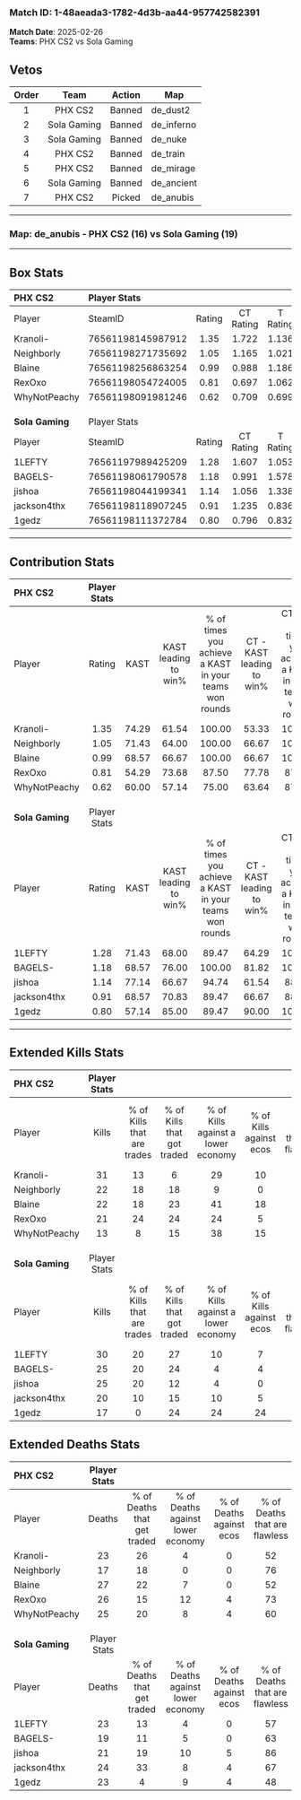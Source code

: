 ### Match ID: 1-48aeada3-1782-4d3b-aa44-957742582391  
**Match Date**: 2025-02-26  
**Teams**: PHX CS2 vs Sola Gaming  

## Vetos  

| Order | Team | Action | Map |
| :---: | :--: | :----: | --- |
| 1 | PHX CS2 | Banned | de_dust2 |
| 2 | Sola Gaming | Banned | de_inferno |
| 3 | Sola Gaming | Banned | de_nuke |
| 4 | PHX CS2 | Banned | de_train |
| 5 | PHX CS2 | Banned | de_mirage |
| 6 | Sola Gaming | Banned | de_ancient |
| 7 | PHX CS2 | Picked | de_anubis |

---  

### **Map**: de_anubis - PHX CS2 (16) vs Sola Gaming (19)  
---  

## Box Stats  

| **PHX CS2**     | Player Stats      |        |           |          |       |      |       |         |        |      |     |
| :- | :- | :-: | :-: | :-: | :-: | :-: | :-: | :-: | :-: | :-: | :-: |
| Player          | SteamID           | Rating | CT Rating | T Rating | KAST  | ADR  | Kills | Assists | Deaths | K/D  | HS% |
| Kranoli-        | 76561198145987912 |  1.35  |   1.722   |  1.136   | 74.29 | 93.1 |  31   |   10    |   23   | 1.35 | 58  |
| Neighborly      | 76561198271735692 |  1.05  |   1.165   |  1.021   | 71.43 | 55.7 |  22   |    1    |   17   | 1.29 | 40  |
| Blaine          | 76561198256863254 |  0.99  |   0.988   |  1.186   | 68.57 | 82.0 |  22   |   11    |   27   | 0.81 | 36  |
| RexOxo          | 76561198054724005 |  0.81  |   0.697   |  1.062   | 54.29 | 67.3 |  21   |    6    |   26   | 0.81 | 61  |
| WhyNotPeachy    | 76561198091981246 |  0.62  |   0.709   |  0.699   | 60.00 | 51.6 |  13   |    6    |   25   | 0.52 | 46  |
|                 |                   |        |           |          |       |      |       |         |        |      |     |
|                 |                   |        |           |          |       |      |       |         |        |      |     |
|                 |                   |        |           |          |       |      |       |         |        |      |     |
| **Sola Gaming** | Player Stats      |        |           |          |       |      |       |         |        |      |     |
| Player          | SteamID           | Rating | CT Rating | T Rating | KAST  | ADR  | Kills | Assists | Deaths | K/D  | HS% |
| 1LEFTY          | 76561197989425209 |  1.28  |   1.607   |  1.053   | 71.43 | 91.1 |  30   |    4    |   23   | 1.30 | 66  |
| BAGELS-         | 76561198061790578 |  1.18  |   0.991   |  1.578   | 68.57 | 85.1 |  25   |    7    |   19   | 1.32 | 68  |
| jishoa          | 76561198044199341 |  1.14  |   1.056   |  1.338   | 77.14 | 63.0 |  25   |    5    |   21   | 1.19 | 24  |
| jackson4thx     | 76561198118907245 |  0.91  |   1.235   |  0.836   | 68.57 | 63.4 |  20   |    5    |   24   | 0.83 | 50  |
| 1gedz           | 76561198111372784 |  0.80  |   0.796   |  0.832   | 57.14 | 69.9 |  17   |    9    |   23   | 0.74 | 70  |
---  

## Contribution Stats  

| **PHX CS2**     | Player Stats |       |                      |                                                        |                           |                                                             |                          |                                                            |
| :- | :-: | :-: | :-: | :-: | :-: | :-: | :-: | :-: |
| Player          |    Rating    | KAST  | KAST leading to win% | % of times you achieve a KAST in your teams won rounds | CT - KAST leading to win% | CT - % of times you achieve a KAST in your teams won rounds | T - KAST leading to win% | T - % of times you achieve a KAST in your teams won rounds |
| Kranoli-        |     1.35     | 74.29 |        61.54         |                         100.00                         |           53.33           |                           100.00                            |          72.73           |                           100.00                           |
| Neighborly      |     1.05     | 71.43 |        64.00         |                         100.00                         |           66.67           |                           100.00                            |          61.54           |                           100.00                           |
| Blaine          |     0.99     | 68.57 |        66.67         |                         100.00                         |           66.67           |                           100.00                            |          66.67           |                           100.00                           |
| RexOxo          |     0.81     | 54.29 |        73.68         |                         87.50                          |           77.78           |                            87.50                            |          70.00           |                           87.50                            |
| WhyNotPeachy    |     0.62     | 60.00 |        57.14         |                         75.00                          |           63.64           |                            87.50                            |          50.00           |                           62.50                            |
|                 |              |       |                      |                                                        |                           |                                                             |                          |                                                            |
|                 |              |       |                      |                                                        |                           |                                                             |                          |                                                            |
|                 |              |       |                      |                                                        |                           |                                                             |                          |                                                            |
| **Sola Gaming** | Player Stats |       |                      |                                                        |                           |                                                             |                          |                                                            |
| Player          |    Rating    | KAST  | KAST leading to win% | % of times you achieve a KAST in your teams won rounds | CT - KAST leading to win% | CT - % of times you achieve a KAST in your teams won rounds | T - KAST leading to win% | T - % of times you achieve a KAST in your teams won rounds |
| 1LEFTY          |     1.28     | 71.43 |        68.00         |                         89.47                          |           64.29           |                           100.00                            |          72.73           |                           80.00                            |
| BAGELS-         |     1.18     | 68.57 |        76.00         |                         100.00                         |           81.82           |                           100.00                            |          71.43           |                           100.00                           |
| jishoa          |     1.14     | 77.14 |        66.67         |                         94.74                          |           61.54           |                            88.89                            |          71.43           |                           100.00                           |
| jackson4thx     |     0.91     | 68.57 |        70.83         |                         89.47                          |           66.67           |                            88.89                            |          75.00           |                           90.00                            |
| 1gedz           |     0.80     | 57.14 |        85.00         |                         89.47                          |           90.00           |                           100.00                            |          80.00           |                           80.00                            |
---  

## Extended Kills Stats  

| **PHX CS2**     | Player Stats |                            |                            |                                    |                         |                              |                                 |                                       |                    |           |
| :- | :-: | :-: | :-: | :-: | :-: | :-: | :-: | :-: | :-: | :-: |
| Player          |    Kills     | % of Kills that are trades | % of Kills that got traded | % of Kills against a lower economy | % of Kills against ecos | % of Kills that are flawless | % of Kills that are close duels | % of Kills that are assisted by flash | Pistol Round Kills | AWP Kills |
| Kranoli-        |      31      |             13             |             6              |                 29                 |           10            |              68              |                0                |                   3                   |         1          |     0     |
| Neighborly      |      22      |             18             |             18             |                 9                  |            0            |              64              |               14                |                   0                   |         2          |     0     |
| Blaine          |      22      |             18             |             23             |                 41                 |           18            |              55              |                9                |                   9                   |         0          |     1     |
| RexOxo          |      21      |             24             |             24             |                 24                 |            5            |              67              |                0                |                   0                   |         0          |     0     |
| WhyNotPeachy    |      13      |             8              |             15             |                 38                 |           15            |              62              |                0                |                   0                   |         2          |     4     |
|                 |              |                            |                            |                                    |                         |                              |                                 |                                       |                    |           |
|                 |              |                            |                            |                                    |                         |                              |                                 |                                       |                    |           |
|                 |              |                            |                            |                                    |                         |                              |                                 |                                       |                    |           |
| **Sola Gaming** | Player Stats |                            |                            |                                    |                         |                              |                                 |                                       |                    |           |
| Player          |    Kills     | % of Kills that are trades | % of Kills that got traded | % of Kills against a lower economy | % of Kills against ecos | % of Kills that are flawless | % of Kills that are close duels | % of Kills that are assisted by flash | Pistol Round Kills | AWP Kills |
| 1LEFTY          |      30      |             20             |             27             |                 10                 |            7            |              80              |                7                |                   7                   |         3          |     0     |
| BAGELS-         |      25      |             20             |             24             |                 4                  |            4            |              68              |               12                |                   4                   |         2          |     0     |
| jishoa          |      25      |             20             |             12             |                 4                  |            0            |              64              |                4                |                   0                   |         1          |    17     |
| jackson4thx     |      20      |             10             |             15             |                 10                 |            5            |              40              |               15                |                   5                   |         2          |     0     |
| 1gedz           |      17      |             0              |             24             |                 24                 |           24            |              53              |                6                |                   0                   |         3          |     0     |
## Extended Deaths Stats  

| **PHX CS2**     | Player Stats |                             |                                   |                          |                               |                            |                           |               |
| :- | :-: | :-: | :-: | :-: | :-: | :-: | :-: | :-: |
| Player          |    Deaths    | % of Deaths that get traded | % of Deaths against lower economy | % of Deaths against ecos | % of Deaths that are flawless | % of Deaths that are close | % of Deaths while blinded | Deaths to AWP |
| Kranoli-        |      23      |             26              |                 4                 |            0             |              52               |             9              |             0             |       5       |
| Neighborly      |      17      |             18              |                 0                 |            0             |              76               |             0              |             6             |       2       |
| Blaine          |      27      |             22              |                 7                 |            0             |              52               |             15             |             4             |       4       |
| RexOxo          |      26      |             15              |                12                 |            4             |              73               |             4              |             4             |       4       |
| WhyNotPeachy    |      25      |             20              |                 8                 |            4             |              60               |             12             |             4             |       2       |
|                 |              |                             |                                   |                          |                               |                            |                           |               |
|                 |              |                             |                                   |                          |                               |                            |                           |               |
|                 |              |                             |                                   |                          |                               |                            |                           |               |
| **Sola Gaming** | Player Stats |                             |                                   |                          |                               |                            |                           |               |
| Player          |    Deaths    | % of Deaths that get traded | % of Deaths against lower economy | % of Deaths against ecos | % of Deaths that are flawless | % of Deaths that are close | % of Deaths while blinded | Deaths to AWP |
| 1LEFTY          |      23      |             13              |                 4                 |            0             |              57               |             4              |             0             |       2       |
| BAGELS-         |      19      |             11              |                 5                 |            0             |              63               |             5              |             0             |       0       |
| jishoa          |      21      |             19              |                10                 |            5             |              86               |             0              |             0             |       2       |
| jackson4thx     |      24      |             33              |                 8                 |            4             |              67               |             0              |             4             |       0       |
| 1gedz           |      23      |              4              |                 9                 |            4             |              48               |             13             |             9             |       1       |
